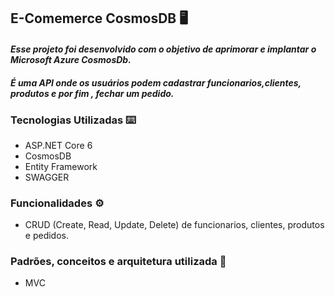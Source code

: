 ## E-Comemerce CosmosDB 🖥️

#### ***Esse projeto foi desenvolvido com o objetivo de aprimorar e implantar o Microsoft Azure CosmosDb.*** 
#### ***É uma API onde os usuários podem cadastrar funcionarios,clientes, produtos e por fim , fechar um pedido.***


### **Tecnologias Utilizadas** ⌨️
- ASP.NET Core 6
- CosmosDB 
- Entity Framework
- SWAGGER

### **Funcionalidades** ⚙️
- CRUD (Create, Read, Update, Delete) de funcionarios, clientes, produtos e pedidos.

### **Padrões, conceitos e arquitetura utilizada** 📂
- MVC
